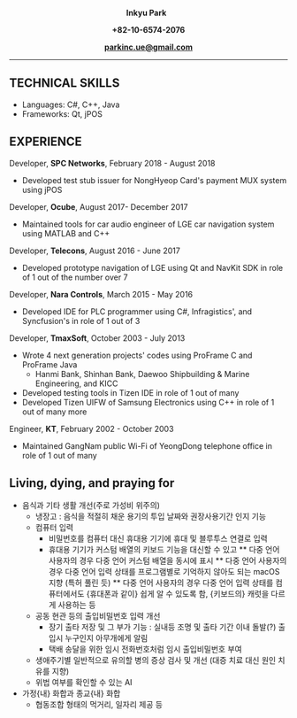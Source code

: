 **<p align="center">Inkyu Park** &nbsp; </p>
**<p align="center">+82-10-6574-2076</p>**
**<p align="center">parkinc.ue@gmail.com</p>**
***

## TECHNICAL SKILLS
* Languages:  C#, C++, Java
* Frameworks: Qt, jPOS

## EXPERIENCE
Developer, **SPC Networks**, February 2018 - August 2018
* Developed test stub issuer for NongHyeop Card's payment MUX system using jPOS

Developer, **Ocube**, August 2017- December 2017
* Maintained tools for car audio engineer of LGE car navigation system using MATLAB and C++

Developer, **Telecons**, August 2016 - June 2017
* Developed prototype navigation of LGE using Qt and NavKit SDK in role of 1 out of the number over 7

Developer, **Nara Controls**, March 2015 - May 2016
* Developed IDE for PLC programmer using C#, Infragistics', and Syncfusion's in role of 1 out of 3

Developer, **TmaxSoft**, October 2003 - July 2013
* Wrote 4 next generation projects' codes using ProFrame C and ProFrame Java
  * Hanmi Bank, Shinhan Bank, Daewoo Shipbuilding & Marine Engineering, and KICC 
* Developed testing tools in Tizen IDE in role of 1 out of many
* Developed Tizen UIFW of Samsung Electronics using C++ in role of 1 out of many more

Engineer, **KT**, February 2002 - October 2003
* Maintained GangNam public Wi-Fi of YeongDong telephone office in role of 1 out of many

## Living, dying, and praying for
* 음식과 기타 생활 개선(주로 가성비 위주의)
  * 냉장고 : 음식을 적절히 채운 용기의 투입 날짜와 권장사용기간 인지 기능 
  * 컴퓨터 입력
    * 비밀번호를 컴퓨터 대신 휴대용 기기에 휴대 및 블루투스 연결로 입력
    * 휴대용 기기가 커스텀 배열의 키보드 기능을 대신할 수 있고
    ** 다중 언어 사용자의 경우 다중 언어 커스텀 배열을 동시에 표시
    ** 다중 언어 사용자의 경우 다중 언어 입력 상태를 프로그램별로 기억하지 않아도 되는 macOS 지향 (특허 풀린 듯)
    ** 다중 언어 사용자의 경우 다중 언어 입력 상태를 컴퓨터에서도 {휴대폰과 같이} 쉽게 알 수 있도록 함, {키보드의} 캐럿을 다르게 사용하는 등
  * 공동 현관 등의 출입비밀번호 입력 개선
    * 장기 출타 저장 및 그 부가 기능 : 실내등 조명 및 출타 기간 이내 돌발(?) 출입시 누구인지 아무개에게 알림
    * 택배 송달을 위한 임시 전화번호처럼 임시 출입비밀번호 부여
  * 생애주기별 일반적으로 유의할 병의 증상 검사 및 개선 (대증 치료 대신 원인 치유를 지향) 
  * 위법 여부를 확인할 수 있는 AI
* 가정{내} 화합과 종교{내} 화합
  * 협동조합 형태의 먹거리, 일자리 제공 등

